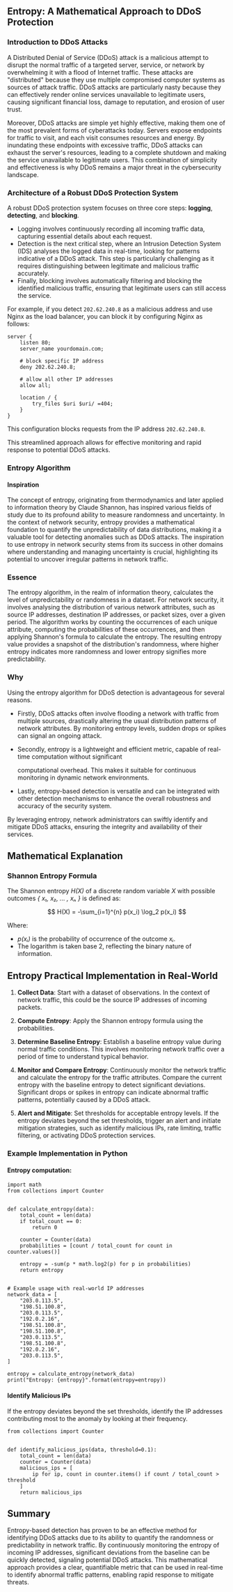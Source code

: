 ## Entropy: A Mathematical Approach to DDoS Protection

### Introduction to DDoS Attacks

A Distributed Denial of Service (DDoS) attack is a malicious attempt to disrupt the normal traffic of a targeted server,
service, or network by overwhelming it with a flood of Internet traffic.
These attacks are "distributed" because they use multiple compromised computer systems as sources of attack traffic.
DDoS attacks are particularly nasty because they can effectively render online services unavailable to legitimate users,
causing significant financial loss, damage to reputation, and erosion of user trust.

Moreover, DDoS attacks are simple yet highly effective, making them one of the most prevalent forms of cyberattacks
today. Servers expose endpoints for traffic to visit, and each visit consumes resources and energy.
By inundating these endpoints with excessive traffic, DDoS attacks can exhaust the server's resources, leading to a
complete shutdown and making the service unavailable to legitimate users.
This combination of simplicity and effectiveness is why DDoS remains a major threat in the cybersecurity landscape.

### Architecture of a Robust DDoS Protection System

A robust DDoS protection system focuses on three core steps: **logging**, **detecting**, and **blocking**.

- Logging involves continuously recording all incoming traffic data, capturing essential details about each request.
- Detection is the next critical step, where an Intrusion Detection System (IDS) analyses the logged data in real-time,
  looking for patterns indicative of a DDoS attack. This step is particularly challenging as it requires distinguishing
  between legitimate and malicious traffic accurately.
- Finally, blocking involves automatically filtering and blocking the identified malicious traffic, ensuring that
  legitimate users can still access the service.

For example, if you detect `202.62.240.8` as a malicious address and use Nginx as the load balancer, you can block it by
configuring Nginx as follows:

```
server {
    listen 80;
    server_name yourdomain.com;

    # block specific IP address
    deny 202.62.240.8;

    # allow all other IP addresses
    allow all;

    location / {
        try_files $uri $uri/ =404;
    }
}
```

This configuration blocks requests from the IP address `202.62.240.8`.

This streamlined approach allows for effective monitoring and rapid response to potential DDoS attacks.

### Entropy Algorithm

#### Inspiration

The concept of entropy, originating from thermodynamics and later applied to information theory by Claude Shannon, has
inspired various fields of study due to its profound ability to measure randomness and uncertainty.
In the context of network security, entropy provides a mathematical foundation to quantify the unpredictability of data
distributions, making it a valuable tool for detecting anomalies such as DDoS attacks.
The inspiration to use entropy in network security stems from its success in other domains where understanding and
managing uncertainty is crucial, highlighting its potential to uncover irregular patterns in network traffic.

### Essence

The entropy algorithm, in the realm of information theory, calculates the level of unpredictability or randomness in a
dataset.
For network security, it involves analysing the distribution of various network attributes, such as source IP addresses,
destination IP addresses, or packet sizes, over a given period.
The algorithm works by counting the occurrences of each unique attribute, computing the probabilities of these
occurrences, and then applying Shannon's formula to calculate the entropy.
The resulting entropy value provides a snapshot of the distribution's randomness, where higher entropy indicates more
randomness and lower entropy signifies more predictability.

### Why

Using the entropy algorithm for DDoS detection is advantageous for several reasons.

- Firstly, DDoS attacks often involve flooding a network with traffic from multiple sources, drastically altering the
  usual distribution patterns of network attributes. By monitoring entropy levels, sudden drops or spikes can signal an
  ongoing attack.

- Secondly, entropy is a lightweight and efficient metric, capable of real-time computation without significant

  computational overhead. This makes it suitable for continuous monitoring in dynamic network environments.
- Lastly, entropy-based detection is versatile and can be integrated with other detection mechanisms to enhance the
  overall robustness and accuracy of the security system.

By leveraging entropy, network administrators can swiftly identify and mitigate DDoS attacks, ensuring the integrity and
availability of their services.

## Mathematical Explanation

### Shannon Entropy Formula

The Shannon entropy _H(X)_ of a discrete random variable _X_ with possible outcomes _{ x₁, x₂, ... , xₙ }_ is defined
as:

$$ H(X) = -\sum_{i=1}^{n} p(x_i) \log_2 p(x_i) $$

Where:

- _p(xᵢ)_ is the probability of occurrence of the outcome _xᵢ_.
- The logarithm is taken base 2, reflecting the binary nature of information.

## Entropy Practical Implementation in Real-World

1. **Collect Data**: Start with a dataset of observations. In the context of network traffic, this could be the source
   IP addresses of incoming packets.

2. **Compute Entropy**: Apply the Shannon entropy formula using the probabilities.

3. **Determine Baseline Entropy**: Establish a baseline entropy value during normal traffic conditions. This involves
   monitoring network traffic over a period of time to understand typical behavior.

4. **Monitor and Compare Entropy**: Continuously monitor the network traffic and calculate the entropy for the traffic
   attributes. Compare the current entropy with the baseline entropy to detect significant deviations. Significant drops
   or spikes in entropy can indicate abnormal traffic patterns, potentially caused by a DDoS attack.

5. **Alert and Mitigate**: Set thresholds for acceptable entropy levels. If the entropy deviates beyond the set
   thresholds, trigger an alert and initiate mitigation strategies, such as identify malicious IPs, rate limiting,
   traffic filtering, or activating DDoS protection services.

### Example Implementation in Python

#### Entropy computation:

```
import math
from collections import Counter


def calculate_entropy(data):
    total_count = len(data)
    if total_count == 0:
        return 0

    counter = Counter(data)
    probabilities = [count / total_count for count in counter.values()]

    entropy = -sum(p * math.log2(p) for p in probabilities)
    return entropy


# Example usage with real-world IP addresses
network_data = [
    "203.0.113.5",
    "198.51.100.8",
    "203.0.113.5",
    "192.0.2.16",
    "198.51.100.8",
    "198.51.100.8",
    "203.0.113.5",
    "198.51.100.8",
    "192.0.2.16",
    "203.0.113.5",
]

entropy = calculate_entropy(network_data)
print("Entropy: {entropy}".format(entropy=entropy))
```

#### Identify Malicious IPs

If the entropy deviates beyond the set thresholds, identify the IP addresses contributing most to the anomaly by looking
at their frequency.

```
from collections import Counter


def identify_malicious_ips(data, threshold=0.1):
    total_count = len(data)
    counter = Counter(data)
    malicious_ips = [
        ip for ip, count in counter.items() if count / total_count > threshold
    ]
    return malicious_ips
```

## Summary

Entropy-based detection has proven to be an effective method for identifying DDoS attacks due to its ability to quantify
the randomness or predictability in network traffic.
By continuously monitoring the entropy of incoming IP addresses, significant deviations from the baseline can be quickly
detected, signaling potential DDoS attacks.
This mathematical approach provides a clear, quantifiable metric that can be used in real-time to identify abnormal
traffic patterns, enabling rapid response to mitigate threats. 
